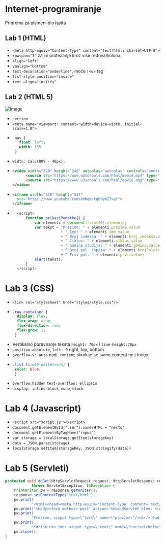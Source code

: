# Internet-programiranje
Priprema za pismeni dio ispita

## Lab 1 (HTML)
- `<meta http-equiv="Content-Type" content="text/html; charset=UTF-8">`
- `rowspan="3"` za `td` protezanje kroz više redova/kolona
- `align="left"`
- `vaalign="bottom"`
- `text-decoration="underline"`, moće i `<u>` tag
- `list-style-position="inside"`
- `text-align="justify"`

## Lab 2 (HTML 5)
![image](https://github.com/vanja-djenadija/Internet-programiranje/assets/130909026/e1face73-7391-4b2e-84d0-93150ae08ea1)
- `section`
-  `<meta name="viewport" content="width=device-width, initial-scale=1.0">`
-  ```css
    nav {
      float: left;
      width: 15%
    }
    ```
- `width: calc(80% - 40px);`
- ```html
  <video width="320" height="240" autoplay="autoplay" controls="controls">
        <source src="https://www.w3schools.com/html/movie.mp4" type="video/mp4">
        <source src="https://www.w3schools.com/html/movie.ogg" type="video/ogg">
  </video>
  ```
- ```html
  <iframe width="420" height="315"
	src="https://www.youtube.com/embed/tgbNymZ7vqY">
  </iframe> 
  ```
- ```javascript
	<script>
		function prikaziPodatke() {
			var elementi = document.forms[0].elements;
			var tekst = "Prezime: " + elementi.prezime.value
						+ " Ime: " + elementi.ime.value
						+ " Broj indeksa: " + elementi.broj_indeksa.value
						+ " Ciklus: " + elementi.ciklus.value
						+ " Godina studija: " + elementi.godina.value
						+ " Broj pol. ispita: " + elementi.brojPolozenihIspita.value
						+ " Prvi put: " + elementi.prvi.value;
			alert(tekst);
		}
	</script>
  ```
  
# Lab 3 (CSS)
- `<link rel="stylesheet" href="styles/style.css"/>`
- ```css
  .row-container {
	display: flex;
	flex-wrap: wrap;
	flex-direction: row;
	flex-grow: 1;
   }
   ```
- Vertikalno poravnanje teksta `height: 70px` i `line-height:70px`
- `position:absolute`, `left: 0` right, top, bottom
- `overflow-y: auto` nad `.content` skroluje se samo content ne i footer
-  ```css
   .list li:nth-child(even) {
	color: blue;
    }
    ```
- `overflow:hidden` `text-overflow: ellipsis`
- `display: inline-block`, `none`, `block`

# Lab 4 (Javascript)
- `<script src="script.js"></script>`
-  `document.getElementById("user").innerHTML = "nesto"`
-  `document.getElementsByTagName("input")`
-  `var storage = localStorage.getItem(storageKey)`
-  `data = JSON.parse(storage)`
-   `localStorage.setItem(storageKey, JSON.stringify(data))`

# Lab 5 (Servleti)
```java
protected void doGet(HttpServletRequest request, HttpServletResponse response)
			throws ServletException, IOException {
	PrintWriter pw = response.getWriter();
	response.setContentType("text/html");
	pw.print(
			"<html><head><meta http-equiv='Content-Type' content='text/html' charset='UTF-8'/><title>First</title></head>");
	pw.print("<body><form method='post' action='SecondServlet'>Ime: <input type='text' name='ime'/><br/>");
	pw.print(
			"Prezime: <input type=\"text\" name=\"prezime\"/><br/> Godina rodjenja: <input type=\"text\" name=\"godinaRodjenja\"/><br/>");
	pw.print(
			"Korisnicko ime: <input type=\"text\" name=\"korisnickoIme\"/><br/><input type=\"submit\" value=\"Prijava\"/></form></body></html>");
	pw.close();
}
```

